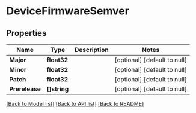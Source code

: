 # DeviceFirmwareSemver

## Properties
Name | Type | Description | Notes
------------ | ------------- | ------------- | -------------
**Major** | **float32** |  | [optional] [default to null]
**Minor** | **float32** |  | [optional] [default to null]
**Patch** | **float32** |  | [optional] [default to null]
**Prerelease** | **[]string** |  | [optional] [default to null]

[[Back to Model list]](../README.md#documentation-for-models) [[Back to API list]](../README.md#documentation-for-api-endpoints) [[Back to README]](../README.md)


